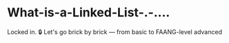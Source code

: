 # What-is-a-Linked-List-.-....
Locked in. 🔒 Let's go brick by brick — from basic to FAANG-level advanced
